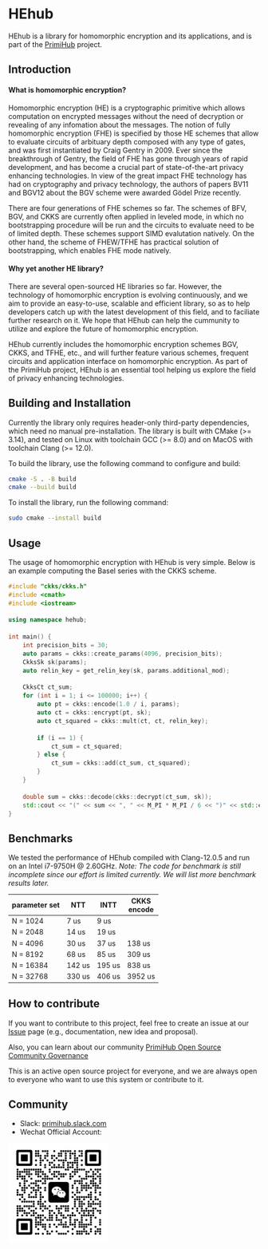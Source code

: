 # HEhub

HEhub is a library for homomorphic encryption and its applications, and is part of the [PrimiHub](https://github.com/primihub/primihub) project.

## Introduction

#### What is homomorphic encryption?
Homomorphic encryption (HE) is a cryptographic primitive which allows computation on encrypted messages without the need of decryption or revealing of any infomation about the messages. The notion of fully homomorphic encryption (FHE) is specified by those HE schemes that allow to evaluate circuits of arbituary depth composed with any type of gates, and was first instantiated by Craig Gentry in 2009. Ever since the breakthrough of Gentry, the field of FHE has gone through years of rapid development, and has become a crucial part of state-of-the-art privacy enhancing technologies. In view of the great impact FHE technology has had on cryptography and privacy technology, the authors of papers BV11 and BGV12 about the BGV scheme were awarded Gödel Prize recently.

There are four generations of FHE schemes so far. The schemes of BFV, BGV, and CKKS are currently often applied in leveled mode, in which no bootstrapping procedure will be run and the circuits to evaluate need to be of limited depth. These schemes support SIMD evalutation natively. On the other hand, the scheme of FHEW/TFHE has practical solution of bootstrapping, which enables FHE mode natively. 

#### Why yet another HE library?
There are several open-sourced HE libraries so far. However, the technology of homomorphic encryption is evolving continuously, and we aim to provide an easy-to-use, scalable and efficient library, so as to help developers catch up with the latest development of this field, and to faciliate further research on it. We hope that HEhub can help the cummunity to utilize and explore the future of homomorphic encryption. 

HEhub currently includes the homomorphic encryption schemes BGV, CKKS, and TFHE, etc., and will further feature various schemes, frequent circuits and application interface on homomorphic encryption. As part of the PrimiHub project, HEhub is an essential tool helping us explore the field of privacy enhancing technologies.

## Building and Installation 
Currently the library only requires header-only third-party dependencies, which need no manual pre-installation. The library is built with CMake (>= 3.14), and tested on Linux with toolchain GCC (>= 8.0) and on MacOS with toolchain Clang (>= 12.0).

To build the library, use the following command to configure and build:
```bash
cmake -S . -B build
cmake --build build
```

To install the library, run the following command:
```bash
sudo cmake --install build
```

## Usage

The usage of homomorphic encryption with HEhub is very simple. Below is an example computing the Basel series with the CKKS scheme.

```cpp
#include "ckks/ckks.h"
#include <cmath>
#include <iostream>

using namespace hehub;

int main() {
    int precision_bits = 30;
    auto params = ckks::create_params(4096, precision_bits);
    CkksSk sk(params);
    auto relin_key = get_relin_key(sk, params.additional_mod);

    CkksCt ct_sum;
    for (int i = 1; i <= 100000; i++) {
        auto pt = ckks::encode(1.0 / i, params);
        auto ct = ckks::encrypt(pt, sk);
        auto ct_squared = ckks::mult(ct, ct, relin_key);

        if (i == 1) {
            ct_sum = ct_squared;
        } else {
            ct_sum = ckks::add(ct_sum, ct_squared);
        }
    }

    double sum = ckks::decode(ckks::decrypt(ct_sum, sk));
    std::cout << "(" << sum << ", " << M_PI * M_PI / 6 << ")" << std::endl;
}

```

## Benchmarks
We tested the performance of HEhub compiled with Clang-12.0.5 and run on an Intel i7-9750H @ 2.60GHz. _Note: The code for benchmark is still incomplete since our effort is limited currently. We will list more benchmark results later._

| parameter set |  NTT  |  INTT  | CKKS<br>encode |
| ------------- |  ---  |  ----  | -------------- |
| N = 1024      |  7 us |   9 us |                |
| N = 2048      | 14 us |  19 us |                |
| N = 4096      | 30 us |  37 us |         138 us |
| N = 8192      | 68 us |  85 us |         309 us |
| N = 16384     | 142 us| 195 us |         838 us |
| N = 32768     | 330 us| 406 us |        3952 us |

## How to contribute
If you want to contribute to this project, feel free to create an issue at our [Issue](https://github.com/primihub/primihub/issues) page (e.g., documentation, new idea and proposal).

Also, you can learn about our community [PrimiHub Open Source Community Governance](http://docs.primihub.com/docs/primihub-community)

This is an active open source project for everyone, and we are always open to everyone who want to use this system or contribute to it.

## Community
* Slack: [primihub.slack.com](https://join.slack.com/t/primihub/shared_invite/zt-1iftyi7x0-n_HqllTgPfoEcgqw5UzoYw)
* Wechat Official Account:

![wechat_helper](./doc/wechat.jpeg)

